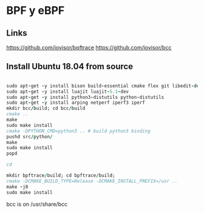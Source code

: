 
# BPF y eBPF

## Links
https://github.com/iovisor/bpftrace
https://github.com/iovisor/bcc


## Install Ubuntu 18.04 from source
```for i in bpftrace bcc; do git clone https://github.com/iovisor/$i; done

sudo apt-get -y install bison build-essential cmake flex git libedit-dev   libllvm6.0 llvm-6.0-dev libclang-6.0-dev python zlib1g-dev libelf-dev
sudo apt-get -y install luajit luajit-5.1-dev
sudo apt-get -y install python3-distutils python-distutils
sudo apt-get -y install arping netperf iperf3 iperf
mkdir bcc/build; cd bcc/build
cmake ..
make
sudo make install
cmake -DPYTHON_CMD=python3 .. # build python3 binding
pushd src/python/
make
sudo make install
popd

cd

mkdir bpftrace/build; cd bpftrace/build;
cmake -DCMAKE_BUILD_TYPE=Release -DCMAKE_INSTALL_PREFIX=/usr ..
make -j8
sudo make install


```

bcc is on /usr/share/bcc

